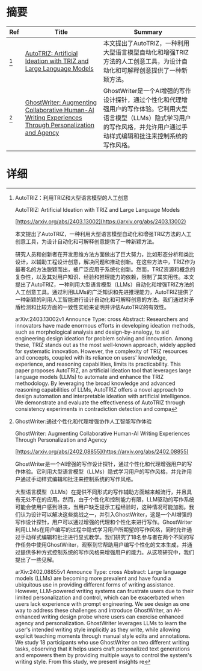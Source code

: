 # 摘要

| Ref | Title | Summary |
| --- | --- | --- |
| [^1] | [AutoTRIZ: Artificial Ideation with TRIZ and Large Language Models](https://arxiv.org/abs/2403.13002) | 本文提出了AutoTRIZ，一种利用大型语言模型自动化和增强TRIZ方法的人工创意工具，为设计自动化和可解释创意提供了一种新颖方法。 |
| [^2] | [GhostWriter: Augmenting Collaborative Human-AI Writing Experiences Through Personalization and Agency](https://arxiv.org/abs/2402.08855) | GhostWriter是一个AI增强的写作设计探针，通过个性化和代理增强用户的写作体验。它利用大型语言模型（LLMs）隐式学习用户的写作风格，并允许用户通过手动样式编辑和批注来控制系统的写作风格。 |

# 详细

[^1]: AutoTRIZ：利用TRIZ和大型语言模型的人工创意

    AutoTRIZ: Artificial Ideation with TRIZ and Large Language Models

    [https://arxiv.org/abs/2403.13002](https://arxiv.org/abs/2403.13002)

    本文提出了AutoTRIZ，一种利用大型语言模型自动化和增强TRIZ方法的人工创意工具，为设计自动化和可解释创意提供了一种新颖方法。

    

    研究人员和创新者在开发思维方法方面做出了巨大努力，比如形态分析和类比设计，以辅助工程设计创意，解决问题和推动创新。在这些方法中，TRIZ作为最著名的方法脱颖而出，被广泛应用于系统化创新。然而，TRIZ资源和概念的复杂性，以及其对用户知识、经验和推理能力的依赖，限制了其实用性。本文提出了AutoTRIZ，一种利用大型语言模型（LLMs）自动化和增强TRIZ方法的人工创意工具。通过利用LLMs的广泛知识和先进推理能力，AutoTRIZ提供了一种新颖的利用人工智能进行设计自动化和可解释创意的方法。我们通过对矛盾检测和比较方面的一致性实验来证明并评估AutoTRIZ的有效性。

    arXiv:2403.13002v1 Announce Type: cross  Abstract: Researchers and innovators have made enormous efforts in developing ideation methods, such as morphological analysis and design-by-analogy, to aid engineering design ideation for problem solving and innovation. Among these, TRIZ stands out as the most well-known approach, widely applied for systematic innovation. However, the complexity of TRIZ resources and concepts, coupled with its reliance on users' knowledge, experience, and reasoning capabilities, limits its practicability. This paper proposes AutoTRIZ, an artificial ideation tool that leverages large language models (LLMs) to automate and enhance the TRIZ methodology. By leveraging the broad knowledge and advanced reasoning capabilities of LLMs, AutoTRIZ offers a novel approach to design automation and interpretable ideation with artificial intelligence. We demonstrate and evaluate the effectiveness of AutoTRIZ through consistency experiments in contradiction detection and compa
    
[^2]: GhostWriter:通过个性化和代理增强协作人工智能写作体验

    GhostWriter: Augmenting Collaborative Human-AI Writing Experiences Through Personalization and Agency

    [https://arxiv.org/abs/2402.08855](https://arxiv.org/abs/2402.08855)

    GhostWriter是一个AI增强的写作设计探针，通过个性化和代理增强用户的写作体验。它利用大型语言模型（LLMs）隐式学习用户的写作风格，并允许用户通过手动样式编辑和批注来控制系统的写作风格。

    

    大型语言模型（LLMs）在提供不同形式的写作辅助方面越来越流行，并且具有无处不在的应用。然而，由于个性化和控制能力有限，LLM驱动的写作系统可能会使用户感到沮丧，当用户缺乏提示工程经验时，这种情况可能加剧。我们认为设计可以解决这些挑战之一，并引入GhostWriter，这是一个AI增强的写作设计探针，用户可以通过增强的代理和个性化来进行写作。GhostWriter利用LLMs在用户编写的过程中隐式学习用户所期望的写作风格，同时允许通过手动样式编辑和批注进行显式教学。我们研究了18名参与者在两个不同的写作任务中使用GhostWriter，观察到它帮助用户编写个性化的文本生成，并通过提供多种方式控制系统的写作风格来增强用户的能力。从这项研究中，我们提出了一些见解。

    arXiv:2402.08855v1 Announce Type: cross Abstract: Large language models (LLMs) are becoming more prevalent and have found a ubiquitous use in providing different forms of writing assistance. However, LLM-powered writing systems can frustrate users due to their limited personalization and control, which can be exacerbated when users lack experience with prompt engineering. We see design as one way to address these challenges and introduce GhostWriter, an AI-enhanced writing design probe where users can exercise enhanced agency and personalization. GhostWriter leverages LLMs to learn the user's intended writing style implicitly as they write, while allowing explicit teaching moments through manual style edits and annotations. We study 18 participants who use GhostWriter on two different writing tasks, observing that it helps users craft personalized text generations and empowers them by providing multiple ways to control the system's writing style. From this study, we present insights re
    

